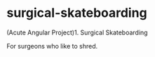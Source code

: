# surgical-skateboarding
(Acute Angular Project)1. Surgical Skateboarding 

For surgeons who like to shred.
